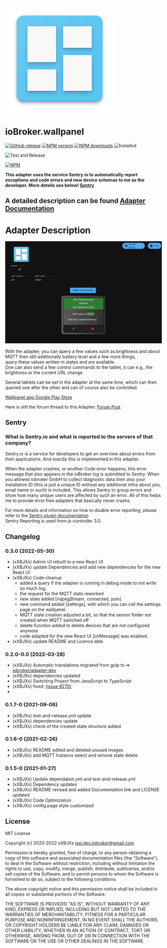 ![Logo](admin/wallpanel.png)
# ioBroker.wallpanel

[![GitHub release](https://img.shields.io/github/v/release/xXBJXx/ioBroker.wallpanel?include_prereleases&label=GitHub%20release&logo=github)](https://github.com/xXBJXx/ioBroker.wallpanel)
[![NPM version](https://img.shields.io/npm/v/iobroker.wallpanel.svg?logo=npm)](https://www.npmjs.com/package/iobroker.wallpanel)
[![NPM downloads](https://img.shields.io/npm/dm/iobroker.wallpanel.svg?logo=npm)](https://www.npmjs.com/package/iobroker.wallpanel)
![Installed](https://iobroker.live/badges/wallpanel-installed.svg)
<!--![Number of Installations (stable)](http://iobroker.live/badges/wallpanel-stable.svg)-->
![Test and Release](https://github.com/xXBJXx/ioBroker.wallpanel/workflows/Test%20and%20Release/badge.svg)
<!--[![Known Vulnerabilities](https://snyk.io/test/github/xXBJXx/ioBroker.wallpanel/badge.svg)](https://snyk.io/test/github/xXBJXx/ioBroker.wallpanel)-->
[![NPM](https://nodei.co/npm/iobroker.wallpanel.png?downloads=true)](https://nodei.co/npm/iobroker.wallpanel/)


**This adapter uses the service Sentry.io to automatically report exceptions and code errors and new device schemas to me as the developer.
More details see below! [Sentry](#sentry)**

## **A detailed description can be found [Adapter Documentation](https://xxbjxx.github.io/wallpanel/)**

# Adapter Description

![wallpanelAdapter](admin/media/wallpanelAdapter.png)

With the adapter, you can query a few values such as brightness and about MQTT then still additionally battery level
and a few more things, <br> query these values written in states and are available.<br>
One can also send a few control commands to the tablet, it can e.g., the brightness or the current URL change.

Several tablets can be set in the adapter at the same time, which can then queried one after the other and can of course also be controlled.

[Wallpanel app Google Play Store](https://play.google.com/store/apps/details?id=com.thanksmister.iot.wallpanel&hl=de)

Here is still the forum thread to this Adapter: [Forum Post](https://forum.iobroker.net/topic/36438/test-adapter-wallpanel)


## Sentry
### What is Sentry.io and what is reported to the servers of that company?

Sentry.io is a service for developers to get an overview about errors from their applications. And exactly this is
implemented in this adapter.

When the adapter crashes, or another Code error happens, this error message that also appears in the ioBroker log is
submitted to Sentry. When you
allowed iobroker GmbH to collect diagnostic data then also your installation ID (this is just a unique ID without any
additional infos about you, email name or such)
is included. This allows Sentry to group errors and show how many unique users are affected by such an error.
All of this helps me to provide error free adapters that basically never crashs.

For more details and information on how to disable error reporting, please refer to the
[Sentry plugin documentation](https://github.com/ioBroker/plugin-sentry#plugin-sentry) <br>
Sentry Reporting is used from js-controller 3.0.

## Changelog
 <!--
 Placeholder for the next version (at the beginning of the line):
 ### __WORK IN PROGRESS__ (- falls nicht benötigt löschen sonst klammern entfernen und nach dem - dein text schreiben)
 -->
### 0.3.0 (2022-05-30)
* (xXBJXx) Admin UI rebuilt to a new React UI
* (xXBJXx) update Dependencies and add new dependencies for the new React UI
* (xXBJXx) Code cleanup
    * added a query if the adapter is running in debug mode to not write so much log.
    * the request for the MQTT stats reworked
    * new state added [mjpegStream, connected, json].
    * new command added [settings], with which you can call the settings page on the wallpanel.
    * MQTT state creation adjusted a bit, so that the sensor folder not created when MQTT switched off
    * delete function added to delete devices that are not configured anymore
    * code adapted for the new React UI [onMessage] was enabled.
* (xXBJXx) update README and Licence date

### 0.2.0-0.0 (2022-03-28)
* (xXBJXx) Automatic translations migrated from gulp to => [iobroker/adapter-dev](https://github.com/ioBroker/adapter-dev)
* (xXBJXx) dependencies updated
* (xXBJXx) Switching Project from JavaScript to TypeScript
* (xXBJXx) fixed: [(issue #270)](https://github.com/xXBJXx/ioBroker.wallpanel/issues/270)
*

### 0.1.7-0 (2021-09-06)
* (xXBJXx) test-and-release.yml update
* (xXBJXx) dependencies update
* (xXBJXx) check of the created state structure added

### 0.1.6-0 (2021-02-26)
* (xXBJXx) README edited and deleted unused images
* (xXBJXx) add MQTT Instance select and remove state delete

### 0.1.5-0 (2021-01-27)
* (xXBJXx) Update dependabot.yml and test-and-release.yml
* (xXBJXx) Dependency updates
* (xXBJXx) README revised and added Documentation link and LICENSE updated
* (xXBJXx) Code Optimization
* (xXBJXx) config page style customized

## License
MIT License

Copyright (c) 2020-2022 xXBJXx <issi.dev.iobroker@gmail.com>

Permission is hereby granted, free of charge, to any person obtaining a copy
of this software and associated documentation files (the "Software"), to deal
in the Software without restriction, including without limitation the rights
to use, copy, modify, merge, publish, distribute, sublicense, and/or sell
copies of the Software, and to permit persons to whom the Software is
furnished to do so, subject to the following conditions:

The above copyright notice and this permission notice shall be included in all
copies or substantial portions of the Software.

THE SOFTWARE IS PROVIDED "AS IS", WITHOUT WARRANTY OF ANY KIND, EXPRESS OR
IMPLIED, INCLUDING BUT NOT LIMITED TO THE WARRANTIES OF MERCHANTABILITY,
FITNESS FOR A PARTICULAR PURPOSE AND NONINFRINGEMENT. IN NO EVENT SHALL THE
AUTHORS OR COPYRIGHT HOLDERS BE LIABLE FOR ANY CLAIM, DAMAGES OR OTHER
LIABILITY, WHETHER IN AN ACTION OF CONTRACT, TORT OR OTHERWISE, ARISING FROM,
OUT OF OR IN CONNECTION WITH THE SOFTWARE OR THE USE OR OTHER DEALINGS IN THE
SOFTWARE.